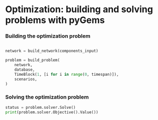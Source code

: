 # Optimization: building and solving problems with pyGems


### Building the optimization problem



~~~ python

network = build_network(components_input)

problem = build_problem(
    network,
    database,
    TimeBlock(1, [i for i in range(0, timespan)]),
    scenarios,
)
~~~

### Solving the optimization problem
~~~ python
status = problem.solver.Solve()
print(problem.solver.Objective().Value())
~~~
